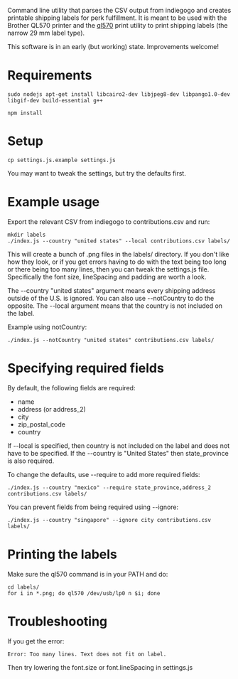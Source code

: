 
Command line utility that parses the CSV output from indiegogo and creates printable shipping labels for perk fulfillment. It is meant to be used with the Brother QL570 printer and the [ql570](https://github.com/sudomesh/ql570) print utility to print shipping labels (the narrow 29 mm label type).

This software is in an early (but working) state. Improvements welcome!

# Requirements

```
sudo nodejs apt-get install libcairo2-dev libjpeg8-dev libpango1.0-dev libgif-dev build-essential g++

npm install
```

# Setup

```
cp settings.js.example settings.js
```

You may want to tweak the settings, but try the defaults first. 

# Example usage

Export the relevant CSV from indiegogo to contributions.csv and run:

```
mkdir labels
./index.js --country "united states" --local contributions.csv labels/
```

This will create a bunch of .png files in the labels/ directory. If you don't like how they look, or if you get errors having to do with the text being too long or there being too many lines, then you can tweak the settings.js file. Specifically the font size, lineSpacing and padding are worth a look.

The --country "united states" argument means every shipping address outside of the U.S. is ignored. You can also use --notCountry to do the opposite. The --local argument means that the country is not included on the label.

Example using notCountry:

```
./index.js --notCountry "united states" contributions.csv labels/
```

# Specifying required fields

By default, the following fields are required:

* name
* address (or address_2)
* city
* zip_postal_code
* country

If --local is specified, then country is not included on the label and does not have to be specified. If the --country is "United States" then state_province is also required.

To change the defaults, use --require to add more required fields:

```
./index.js --country "mexico" --require state_province,address_2 contributions.csv labels/
```

You can prevent fields from being required using --ignore:

```
./index.js --country "singapore" --ignore city contributions.csv labels/
```

# Printing the labels

Make sure the ql570 command is in your PATH and do:

```
cd labels/
for i in *.png; do ql570 /dev/usb/lp0 n $i; done
```

# Troubleshooting

If you get the error:

```
Error: Too many lines. Text does not fit on label.
```

Then try lowering the font.size or font.lineSpacing in settings.js